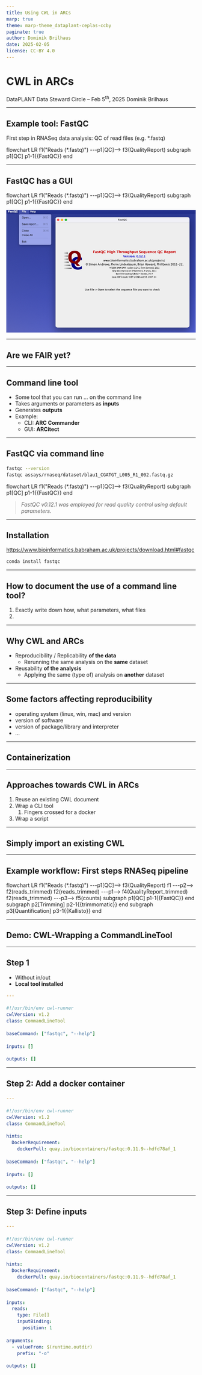 ```yaml
---
title: Using CWL in ARCs
marp: true
theme: marp-theme_dataplant-ceplas-ccby
paginate: true
author: Dominik Brilhaus
date: 2025-02-05
license: CC-BY 4.0
---
```


<script type="module">
  import mermaid from 'https://cdn.jsdelivr.net/npm/mermaid@10/dist/mermaid.esm.min.mjs';
  mermaid.initialize({ startOnLoad: true });
</script>

# CWL in ARCs

DataPLANT Data Steward Circle – Feb 5<sup>th</sup>, 2025
Dominik Brilhaus

---

## Example tool: FastQC

First step in RNASeq data analysis: QC of read files (e.g. *.fastq)

<div class="mermaid">
flowchart LR
  f1("Reads (*.fastq)") ---p1[QC]--> f3(QualityReport)
  subgraph p1[QC]
      p1-1{{FastQC}}
  end
</div>

---

## FastQC has a GUI

<div class="mermaid">
flowchart LR
  f1("Reads (*.fastq)") ---p1[QC]--> f3(QualityReport)
  subgraph p1[QC]
      p1-1{{FastQC}}
  end
</div>

![bg right w:600](images/fastqc-gui.png)

---

## Are we **FAIR** yet?

<!-- 
- Installation / Environment
- Version
- Input / Output
 -->

---

## Command line tool

- Some tool that you can run ... on the command line
- Takes arguments or parameters as **inputs**
- Generates **outputs**
- Example:
  - CLI: **ARC Commander**
  - GUI: **ARCitect**

---

## FastQC via command line

```bash
fastqc --version
fastqc assays/rnaseq/dataset/blau1_CGATGT_L005_R1_002.fastq.gz
```

<div class="mermaid">
flowchart LR
  f1("Reads (*.fastq)") ---p1[QC]--> f3(QualityReport)
  subgraph p1[QC]
      p1-1{{FastQC}}
  end
</div>

> *FastQC v0.12.1 was employed for read quality control using default parameters.*

---

## Installation

https://www.bioinformatics.babraham.ac.uk/projects/download.html#fastqc


```bash
conda install fastqc
```


---

## How to document the use of a command line tool?

1. Exactly write down how, what parameters, what files
2. 

---

## Why CWL and ARCs

- Reproducibility / Replicability **of the data**
  - Rerunning the same analysis on the **same** dataset
- Reusability **of the analysis**
  - Applying the same (type of) analysis on **another** dataset

---

## Some factors affecting reproducibility

- operating system (linux, win, mac) and version
- version of software
- version of package/library and interpreter 
- ...

---

## Containerization





---

## Approaches towards CWL in ARCs

1. Reuse an existing CWL document
1. Wrap a CLI tool
   1. Fingers crossed for a docker
1. Wrap a script


---

## Simply import an existing CWL




---

## Example workflow: First steps RNASeq pipeline

<div class="mermaid">
flowchart LR
  f1("Reads (*.fastq)") ---p1[QC]--> f3(QualityReport)
  f1 ---p2--> f2(reads_trimmed)
  f2(reads_trimmed) ---p1--> f4(QualityReport_trimmed)
  f2(reads_trimmed) ---p3--> f5(counts)
  subgraph p1[QC]
      p1-1{{FastQC}}
  end
  subgraph p2[Trimming]
      p2-1{{trimmomatic}}
  end
  subgraph p3[Quantification]
      p3-1{{Kallisto}}
  end
</div>


---

## Demo: CWL-Wrapping a CommandLineTool

---

## Step 1

- Without in/out
- **Local tool installed**

```yaml
---

#!/usr/bin/env cwl-runner
cwlVersion: v1.2
class: CommandLineTool

baseCommand: ["fastqc", "--help"]

inputs: []
 
outputs: []
```

---

## Step 2: Add a docker container

```yaml
---

#!/usr/bin/env cwl-runner
cwlVersion: v1.2
class: CommandLineTool

hints:
  DockerRequirement:
    dockerPull: quay.io/biocontainers/fastqc:0.11.9--hdfd78af_1

baseCommand: ["fastqc", "--help"]

inputs: []
 
outputs: []
```


---

## Step 3: Define inputs

```yaml
---

#!/usr/bin/env cwl-runner
cwlVersion: v1.2
class: CommandLineTool

hints:
  DockerRequirement:
    dockerPull: quay.io/biocontainers/fastqc:0.11.9--hdfd78af_1

baseCommand: ["fastqc", "--help"]

inputs:
  reads:
    type: File[]
    inputBinding:
      position: 1

arguments: 
  - valueFrom: $(runtime.outdir)
    prefix: "-o"
 
outputs: []
```
